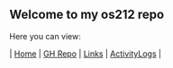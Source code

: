 ## Welcome to my os212 repo
Here you can view:

| [Home](https://midebar.github.io/os212/) | [GH Repo](https://github.com/Midebar/os212) | [Links](links.md) | [ActivityLogs](/TXT/mylog.txt) |
